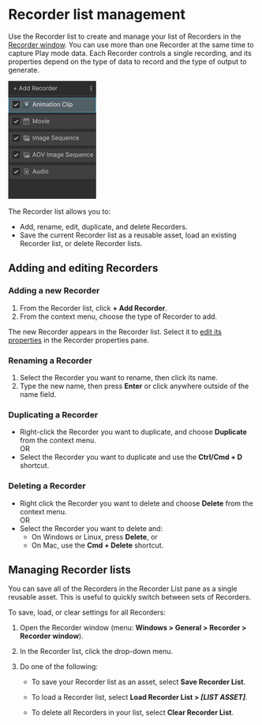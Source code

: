 # Recorder list management

Use the Recorder list to create and manage your list of Recorders in the [Recorder window](RecordingRecorderWindow.md). You can use more than one Recorder at the same time to capture Play mode data. Each Recorder controls a single recording, and its properties depend on the type of data to record and the type of output to generate.

![](Images/RecorderList.png)

The Recorder list allows you to:

- Add, rename, edit, duplicate, and delete Recorders.
- Save the current Recorder list as a reusable asset, load an existing Recorder list, or delete Recorder lists.

## Adding and editing Recorders

### Adding a new Recorder

1. From the Recorder list, click **+ Add Recorder**.
1. From the context menu, choose the type of Recorder to add.

The new Recorder appears in the Recorder list. Select it to [edit its properties](RecorderProperties.md) in the Recorder properties pane.

### Renaming a Recorder

1. Select the Recorder you want to rename, then click its name.
2. Type the new name, then press **Enter** or click anywhere outside of the name field.

### Duplicating a Recorder

* Right-click the Recorder you want to duplicate, and choose **Duplicate** from the context menu.
<br />OR
* Select the Recorder you want to duplicate and use the **Ctrl/Cmd + D** shortcut.

### Deleting a Recorder

* Right click the Recorder you want to delete and choose **Delete** from the context menu.
<br />OR
* Select the Recorder you want to delete and:
  * On Windows or Linux, press **Delete**, or
  * On Mac, use the **Cmd + Delete** shortcut.

<a name="ManageRecorderLists"></a>
## Managing Recorder lists

You can save all of the Recorders in the Recorder List pane as a single reusable asset. This is useful to quickly switch between sets of Recorders.

To save, load, or clear settings for all Recorders:

1. Open the Recorder window (menu: **Windows > General > Recorder > Recorder window**).

2. In the Recorder list, click the drop-down menu.

3. Do one of the following:

    * To save your Recorder list as an asset, select **Save Recorder List**.

    * To load a Recorder list, select **Load Recorder List > _[LIST ASSET]_**.

    * To delete all Recorders in your list, select **Clear Recorder List**.
